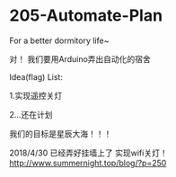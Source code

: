 # 205-Automate-Plan
For a better dormitory life~

对！
我们要用Arduino弄出自动化的宿舍

Idea(flag) List:

1.实现遥控关灯

2...还在计划

我们的目标是星辰大海！！！


2018/4/30 已经弄好挂墙上了 实现wifi关灯！
http://www.summernight.top/blog/?p=250
